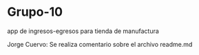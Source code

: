 # Grupo-10
app de ingresos-egresos para tienda de manufactura


Jorge Cuervo: Se realiza comentario sobre el archivo readme.md 